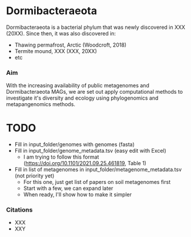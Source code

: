 # Dormibacteraeota

Dormibacteraeota is a bacterial phylum that was newly discovered in XXX (20XX). Since then, it was also discovered in:
- Thawing permafrost, Arctic (Woodcroft, 2018)
- Termite mound, XXX (XXX, 20XX)
- etc

### Aim

With the increasing availability of public metagenomes and Dormibacteraeota MAGs, we are set out apply computational methods to investigate it's diversity and ecology using phylogenomics and metapangenomics methods.

##
# TODO

- Fill in input_folder/genomes with genomes (fasta)
- Fill in input_folder/genome_metadata.tsv (easy edit with Excel)
	- I am trying to follow this format (https://doi.org/10.1101/2021.09.25.461819, Table 1)
- Fill in list of metagenomes in input_folder/metagenome_metadata.tsv (not priority yet)
	- For this one, just get list of papers on soil metagenomes first
	- Start with a few, we can expand later
	- When ready, I'll show how to make it simpler

### Citations
- XXX
- XXY